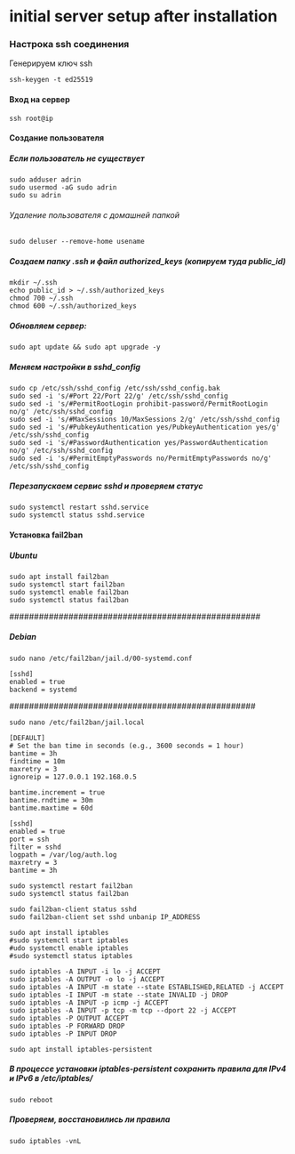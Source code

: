 # initial server setup after installation

### Настрока ssh соединения

Генерируем  ключ ssh

```
ssh-keygen -t ed25519
```

#### Вход на сервер

```
ssh root@ip
```

#### Создание пользователя

##### Если пользователь не существует
```
sudo adduser adrin
sudo usermod -aG sudo adrin
sudo su adrin
```
###### Удаление пользователя с домашней папкой
```
sudo deluser --remove-home usename
```
##### Создаем папку .ssh и файл authorized_keys (копируем туда public_id)

```
mkdir ~/.ssh
echo public_id > ~/.ssh/authorized_keys
chmod 700 ~/.ssh
chmod 600 ~/.ssh/authorized_keys
```

##### Обновляем сервер:
```
sudo apt update && sudo apt upgrade -y
```
##### Меняем настройки в sshd_config
```
sudo cp /etc/ssh/sshd_config /etc/ssh/sshd_config.bak
sudo sed -i 's/#Port 22/Port 22/g' /etc/ssh/sshd_config
sudo sed -i 's/#PermitRootLogin prohibit-password/PermitRootLogin no/g' /etc/ssh/sshd_config
sudo sed -i 's/#MaxSessions 10/MaxSessions 2/g' /etc/ssh/sshd_config
sudo sed -i 's/#PubkeyAuthentication yes/PubkeyAuthentication yes/g' /etc/ssh/sshd_config
sudo sed -i 's/#PasswordAuthentication yes/PasswordAuthentication no/g' /etc/ssh/sshd_config
sudo sed -i 's/#PermitEmptyPasswords no/PermitEmptyPasswords no/g' /etc/ssh/sshd_config
```
##### Перезапускаем сервис sshd и проверяем статус
```
sudo systemctl restart sshd.service
sudo systemctl status sshd.service
```

#### Установка fail2ban

##### Ubuntu

```
sudo apt install fail2ban
sudo systemctl start fail2ban
sudo systemctl enable fail2ban
sudo systemctl status fail2ban
```
###################################################

##### Debian
```
sudo nano /etc/fail2ban/jail.d/00-systemd.conf
```
```
[sshd]
enabled = true
backend = systemd
```
##################################################

```
sudo nano /etc/fail2ban/jail.local
```

```
[DEFAULT]
# Set the ban time in seconds (e.g., 3600 seconds = 1 hour)
bantime = 3h
findtime = 10m
maxretry = 3
ignoreip = 127.0.0.1 192.168.0.5

bantime.increment = true
bantime.rndtime = 30m
bantime.maxtime = 60d

[sshd]
enabled = true
port = ssh
filter = sshd
logpath = /var/log/auth.log
maxretry = 3
bantime = 3h
```

```
sudo systemctl restart fail2ban
sudo systemctl status fail2ban
```
```
sudo fail2ban-client status sshd
sudo fail2ban-client set sshd unbanip IP_ADDRESS
```

```
sudo apt install iptables
#sudo systemctl start iptables
#udo systemctl enable iptables
#sudo systemctl status iptables
```

```
sudo iptables -A INPUT -i lo -j ACCEPT
sudo iptables -A OUTPUT -o lo -j ACCEPT
sudo iptables -A INPUT -m state --state ESTABLISHED,RELATED -j ACCEPT
sudo iptables -I INPUT -m state --state INVALID -j DROP
sudo iptables -A INPUT -p icmp -j ACCEPT
sudo iptables -A INPUT -p tcp -m tcp --dport 22 -j ACCEPT
sudo iptables -P OUTPUT ACCEPT
sudo iptables -P FORWARD DROP
sudo iptables -P INPUT DROP
```

```
sudo apt install iptables-persistent
```
##### В процессе установки iptables-persistent сохранить правила для IPv4 и IPv6 в /etc/iptables/
```
sudo reboot
```
##### Проверяем, восстановились ли правила 
```
sudo iptables -vnL
```
